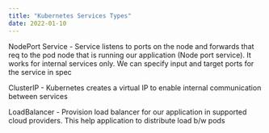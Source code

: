 ```yaml
---
title: "Kubernetes Services Types"
date: 2022-01-10
---
```



NodePort Service - Service listens to ports on the node and forwards that req to the pod node that is running our application (Node port service). It works for internal services only. We can specify input and target ports for the service in spec 


ClusterIP - Kubernetes creates a virtual IP to enable internal communication between services


LoadBalancer - Provision load balancer for our application in supported cloud providers. This help application to distribute load b/w pods
